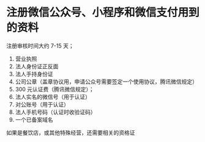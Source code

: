 # 注册微信公众号、小程序和微信支付用到的资料

注册审核时间大约 7-15 天；

1. 营业执照
2. 法人身份证正反面
3. 法人手持身份证
4. 公司公章（盖章协议用，申请公众号需要签定一个使用协议，腾讯微信规定）
5. 300 元认证费（腾讯微信规定）；
6. 法人实名的微信号（用于认证）
7. 对公账号（用于认证）
8. 法人手机号码（认证时收验证码）
9. 一个已备案域名

如果是餐饮店，或其他特殊经营，还需要相关的资格证
